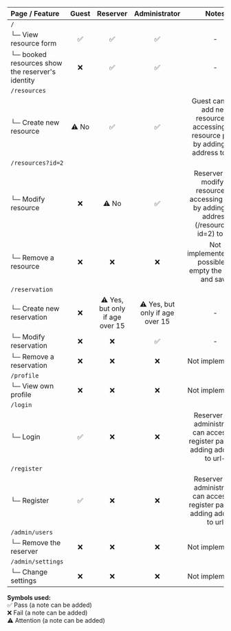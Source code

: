 | **Page / Feature** | **Guest** | **Reserver** | **Administrator** | **Notes** |
|:----|:----:|:----:|:----:|:----:|
| `/`               | | | |
| └─ View resource form      | ✅ | ✅ | ✅ | - |
| └─ booked resources show the reserver's identity   | ❌ | ✅ | ✅ | - |
| `/resources`               | | | |
| └─ Create new resource     | ⚠️ No | ✅| ✅ | Guest can add add new resource by accessing the resource page by adding the address to url! |
| `/resources?id=2`               | | | |
| └─ Modify resource     | ❌ | ⚠️ No | ✅ | Reserver can modify a resource by accessing page by adding the address (/resources?id=2) to url |
| └─ Remove a resource     | ❌ | ❌ | ❌ | Not implemented/Not possible to empty the fields and save |
| `/reservation`               | | | |
| └─ Create new reservation     | ❌ | ⚠️ Yes, but only if age over 15 | ⚠️ Yes, but only if age over 15 | - |
| └─ Modify reservation     | ❌ | ❌ | ✅ | - |
| └─ Remove a reservation     | ❌ | ❌ | ❌ | Not implemented|
| `/profile`                 | | | |
| └─ View own profile      | ❌ | ❌ | ❌ | Not implemented |
| `/login`                 | | | |
| └─ Login     | ✅ | ❌ | ❌ | Reserver and administrator can acces the register page by adding address to url-|
| `/register`                | | | |
| └─ Register    | ✅ | ❌ | ❌ | Reserver and administrator can acces the register page by adding address to url |
| `/admin/users`                | | | |
| └─ Remove the reserver     | ❌ | ❌ | ❌ | Not implemented |
| `/admin/settings`                | | | |
| └─ Change settings     | ❌ | ❌ | ❌ | Not implemented |




**Symbols used:**  
✅ Pass (a note can be added)  
❌ Fail (a note can be added)  
⚠️ Attention (a note can be added)